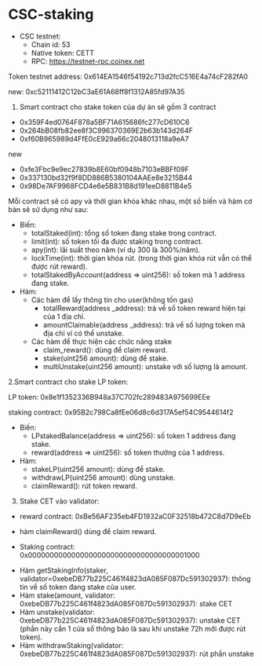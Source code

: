 # CSC-staking

- CSC testnet:
  + Chain id: 53
  + Native token: CETT
  + RPC: https://testnet-rpc.coinex.net

Token testnet address: 0x614EA1546f54192c713d2fcC516E4a74cF282fA0

new: 0xc52111412C12bC3aE61A68ff8f1312A85fd97A35
   

1. Smart contract cho stake token của dự án sẽ gồm 3 contract
  - 0x359F4ed0764F878a5BF71A615686fc277cD610C6
  - 0x264bB08fb82ee8f3C996370369E2b63b143d264F
  - 0xf60B965989d4FfE0cE929a66c2048013118a9eA7
  
  new

  - 0xfe3Fbc9e9ec27839b8E60bf0948b7103eBBFf09F
  - 0x337130bd32f9f8DD886B5380104AAEe8e3215B44
  - 0x98De7AF9968FCD4e6e5B831B8d191eeD8811B4e5
  
  
  Mỗi contract sẽ có apy và thời gian khóa khác nhau, một số biến và hàm cơ bản sẽ sử dụng như sau:
  - Biến:
    + totalStaked(int): tổng số token đang stake trong contract. 
    + limit(int): số token tối đa được staking trong contract.
    + apy(int): lãi suất theo năm (ví dụ 300 là 300%/năm).
    + lockTime(int): thời gian khóa rút. (trong thời gian khóa rút vẫn có thể được rút reward).
    + totalStakedByAccount(address => uint256): số token mà 1 address đang stake.
  - Hàm:
    + Các hàm để lấy thông tin cho user(không tốn gas)
      + totalReward(address _address): trả về số token reward hiện tại của 1 địa chỉ.
      + amountClaimable(address _address): trả về số lượng token mà địa chỉ ví có thể unstake.
    + Các hàm để thực hiện các chức năng stake
      + claim_reward(): dùng để claim reward.
      + stake(uint256 amount): dùng để stake.
      + multiUnstake(uint256 amount): unstake với số lượng là amount.

2.Smart contract cho stake LP token:

LP token: 0x8e1f1352336B948a37C702fc289483A975699EEe

staking contract: 0x95B2c798Ca8fEe06d8c6d317A5ef54C9544614f2

- Biến:
  + LPstakedBalance(address => uint256): số token 1 address đang stake.
  + reward(address => uint256): số token thưởng của 1 address.
- Hàm:
  + stakeLP(uint256 amount): dùng để stake.
  + withdrawLP(uint256 amount): dùng unstake.
  + claimReward(): rút token reward.

3. Stake CET vào validator:
- reward contract: 0xBe56AF235eb4FD1932aC0F32518b472C8d7D9eEb
+ hàm claimReward() dùng để claim reward.

- Staking contract: 0x0000000000000000000000000000000000001000
+ Hàm getStakingInfo(staker, validator=0xebeDB77b225C461f4823dA085F087Dc591302937): thông tin về số token đang stake của user.
+ Hàm stake(amount, validator: 0xebeDB77b225C461f4823dA085F087Dc591302937): stake CET
+ Hàm unstake(validator: 0xebeDB77b225C461f4823dA085F087Dc591302937): unstake CET (phần này cần 1 cửa sổ thông báo là sau khi unstake 72h mới được rút token).
+ Hàm withdrawStaking(validator: 0xebeDB77b225C461f4823dA085F087Dc591302937): rút phần unstake 
